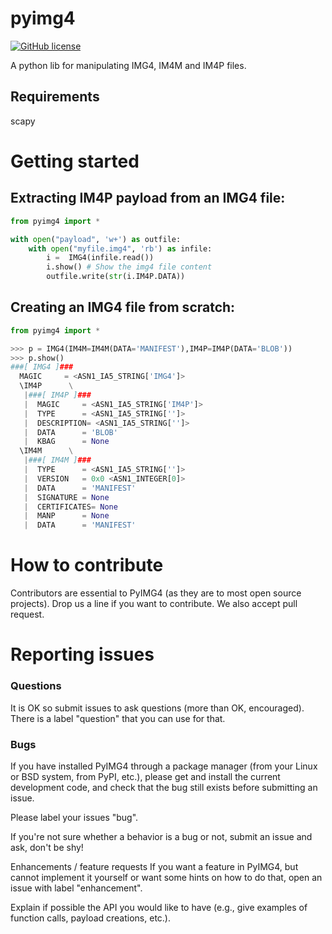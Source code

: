 # pyimg4

[![GitHub license](https://img.shields.io/cran/l/devtools.svg)](LICENSE)

A python lib for manipulating IMG4, IM4M and IM4P files.

## Requirements
scapy


# Getting started


## Extracting IM4P payload from an IMG4 file:
```python
from pyimg4 import *

with open("payload", 'w+') as outfile:
    with open("myfile.img4", 'rb') as infile:
        i =  IMG4(infile.read())
        i.show() # Show the img4 file content
        outfile.write(str(i.IM4P.DATA))
```

## Creating an IMG4 file from scratch:
```python
from pyimg4 import *

>>> p = IMG4(IM4M=IM4M(DATA='MANIFEST'),IM4P=IM4P(DATA='BLOB'))
>>> p.show()
###[ IMG4 ]### 
  MAGIC     = <ASN1_IA5_STRING['IMG4']>
  \IM4P      \
   |###[ IM4P ]### 
   |  MAGIC     = <ASN1_IA5_STRING['IM4P']>
   |  TYPE      = <ASN1_IA5_STRING['']>
   |  DESCRIPTION= <ASN1_IA5_STRING['']>
   |  DATA      = 'BLOB'
   |  KBAG      = None
  \IM4M      \
   |###[ IM4M ]### 
   |  TYPE      = <ASN1_IA5_STRING['']>
   |  VERSION   = 0x0 <ASN1_INTEGER[0]>
   |  DATA      = 'MANIFEST'
   |  SIGNATURE = None
   |  CERTIFICATES= None
   |  MANP      = None
   |  DATA      = 'MANIFEST'

```

# How to contribute
Contributors are essential to PyIMG4 (as they are to most open source projects).
Drop us a line if you want to contribute.
We also accept pull request.


# Reporting issues
### Questions
It is OK so submit issues to ask questions (more than OK, encouraged). There is a label "question" that you can use for that.

### Bugs
If you have installed PyIMG4 through a package manager (from your Linux or BSD system, from PyPI, etc.), please get and install the current development code, and check that the bug still exists before submitting an issue.

Please label your issues "bug".

If you're not sure whether a behavior is a bug or not, submit an issue and ask, don't be shy!

Enhancements / feature requests
If you want a feature in PyIMG4, but cannot implement it yourself or want some hints on how to do that, open an issue with label "enhancement".

Explain if possible the API you would like to have (e.g., give examples of function calls, payload creations, etc.).
